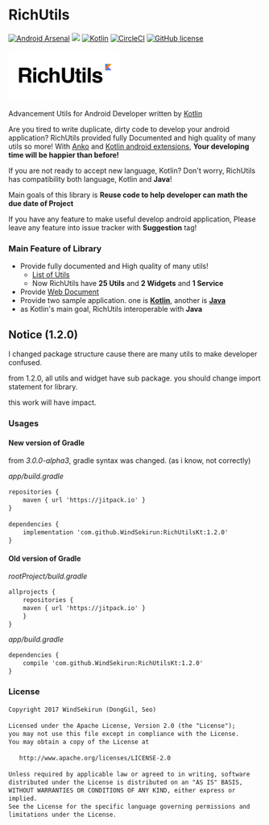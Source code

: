 # RichUtils
[![Android Arsenal](https://img.shields.io/badge/Android%20Arsenal-RichUtils-brightgreen.svg?style=flat)](https://android-arsenal.com/details/1/5854) [![](https://jitpack.io/v/WindSekirun/RichUtilsKt.svg)](https://jitpack.io/#WindSekirun/RichUtilsKt)	[![Kotlin](https://img.shields.io/badge/kotlin-1.1.2-blue.svg)](http://kotlinlang.org)	[![CircleCI](https://circleci.com/gh/WindSekirun/RichUtilsKt.svg?style=svg)](https://circleci.com/gh/WindSekirun/RichUtilsKt) [![GitHub license](https://img.shields.io/badge/license-Apache%20License%202.0-blue.svg?style=flat)](http://www.apache.org/licenses/LICENSE-2.0)

<img src="richutils-logo.png" alt="RichUtils logo" height="101" width="220" />

Advancement Utils for Android Developer written by [Kotlin](https://kotlinlang.org)

Are you tired to write duplicate, dirty code to develop your android application? RichUtils provided fully Documented and high quality of many utils so more! With [Anko](https://github.com/Kotlin/anko) and [Kotlin android extensions](https://kotlinlang.org/docs/tutorials/android-plugin.html), **Your developing time will be happier than before!**

If you are not ready to accept new language, Kotlin? Don't worry, RichUtils has compatibility both language, Kotlin and **Java**!

Main goals of this library is **Reuse code to help developer can math the due date of Project**

If you have any feature to make useful develop android application, Please leave any feature into issue tracker with **Suggestion** tag!

### Main Feature of Library
* Provide fully documented and High quality of many utils!
    * [List of Utils](https://github.com/WindSekirun/RichUtilsKt/blob/master/LIST_OF_UTILS.md)
    * Now RichUtils have **25 Utils** and **2 Widgets** and **1 Service**
* Provide [Web Document](https://windsekirun.github.io/RichUtilsKt/)
* Provide two sample application. one is [**Kotlin**](/sample), another is [**Java**](/samplejava)
* as Kotlin's main goal, RichUtils interoperable with **Java**

## Notice (1.2.0)
I changed package structure cause there are many utils to make developer confused.

from 1.2.0, all utils and widget have sub package. you should change import statement for library.

this work will have impact.  

### Usages

#### New version of Gradle
from *3.0.0-alpha3*, gradle syntax was changed. (as i know, not correctly)

*app/build.gradle*

```
repositories {
    maven { url 'https://jitpack.io' }
}

dependencies {
    implementation 'com.github.WindSekirun:RichUtilsKt:1.2.0'
}
```

#### Old version of Gradle

*rootProject/build.gradle*
```	
allprojects {
    repositories {
	maven { url 'https://jitpack.io' }
    }
}
```

*app/build.gradle*
```
dependencies {
    compile 'com.github.WindSekirun:RichUtilsKt:1.2.0'
}
```


### License 
```
Copyright 2017 WindSekirun (DongGil, Seo)

Licensed under the Apache License, Version 2.0 (the "License");
you may not use this file except in compliance with the License.
You may obtain a copy of the License at

   http://www.apache.org/licenses/LICENSE-2.0

Unless required by applicable law or agreed to in writing, software
distributed under the License is distributed on an "AS IS" BASIS,
WITHOUT WARRANTIES OR CONDITIONS OF ANY KIND, either express or implied.
See the License for the specific language governing permissions and
limitations under the License.
```
